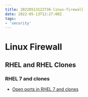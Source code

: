 ```yaml
---
title: 20220513122736-linux-firewall
date: 2022-05-13T12:27:00Z
tags:
- 'security'
---
```


# Linux Firewall

## RHEL and RHEL Clones

### RHEL 7 and clones

* [Open ports in RHEL 7 and clones](https://www.thegeekdiary.com/how-to-open-a-ports-in-centos-rhel-7/)